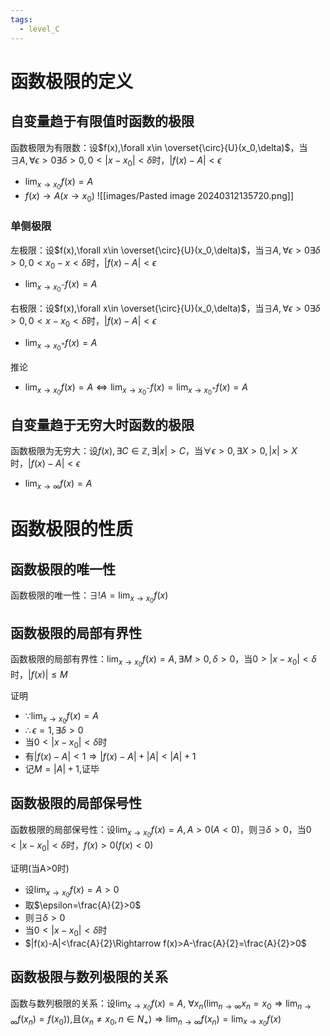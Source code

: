 ```yaml
---
tags: 
  - level_C
---
```


# 函数极限的定义

## 自变量趋于有限值时函数的极限

函数极限为有限数：设$f(x),\forall x\in  \overset{\circ}{U}(x_0,\delta)$，当$\exists A,\forall \epsilon>0\exists \delta>0,0<|x-x_0|<\delta$时，$|f(x)-A|<\epsilon$

- $\lim_{x\to x_0}f(x)=A$
- $f(x)\to A(x\to x_0)$
![[images/Pasted image 20240312135720.png]]

### 单侧极限

左极限：设$f(x),\forall x\in  \overset{\circ}{U}(x_0,\delta)$，当$\exists A,\forall \epsilon>0\exists \delta>0,0<x_0-x<\delta$时，$|f(x)-A|<\epsilon$

- $\lim_{x\to x_0^-}f(x)=A$

右极限：设$f(x),\forall x\in  \overset{\circ}{U}(x_0,\delta)$，当$\exists A,\forall \epsilon>0\exists \delta>0,0<x-x_0<\delta$时，$|f(x)-A|<\epsilon$

- $\lim_{x\to x_0^+}f(x)=A$

推论

- $\lim_{x\to x_0}f(x)=A\iff \lim_{x\to x_0^-}f(x)=\lim_{x\to x_0^+}f(x)=A$

## 自变量趋于无穷大时函数的极限

函数极限为无穷大：设$f(x),\exists C\in \mathbb{Z},\exists|x|>C$，当$\forall \epsilon>0,\exists X>0,|x|>X$时，$|f(x)-A|<\epsilon$

- $\lim_{x\to \infty}f(x)=A$

# 函数极限的性质

## 函数极限的唯一性

函数极限的唯一性：$\exists ! A=\lim_{x\to x_0}f(x)$

## 函数极限的局部有界性

函数极限的局部有界性：$\lim_{x\to x_0}f(x)=A,\exists M>0,\delta>0$，当$0>|x-x_0|<\delta$时，$|f(x)|\leq M$

证明

- $\because\lim_{x\to x_0}f(x)=A$
- $\therefore\epsilon=1,\exists \delta>0$
- 当$0<|x-x_0|<\delta$时
- 有$|f(x)-A|<1\Rightarrow|f(x)-A|+|A|<|A|+1$
- 记$M=|A|+1$,证毕

## 函数极限的局部保号性

函数极限的局部保号性：设$\lim_{x\to x_0}f(x)=A,A>0(A<0)$，则$\exists \delta>0$，当$0<|x-x_0|<\delta$时，$f(x)>0(f(x)<0)$

证明(当A>0时)

- 设$\lim_{x\to x_0}f(x)=A>0$
- 取$\epsilon=\frac{A}{2}>0$
- 则$\exists \delta >0$
- 当$0<|x-x_0|<\delta$时
- $|f(x)-A|<\frac{A}{2}\Rightarrow f(x)>A-\frac{A}{2}=\frac{A}{2}>0$

## 函数极限与数列极限的关系

函数与数列极限的关系：设$\lim_{x\to x_0}f(x)=A$, $\forall{x_n​}(\lim_{n\to\infty}x_n​=x_0​\Rightarrow\lim_{n\to\infty}f(x_n​)=f(x_0​))$,且$(x_n\neq x_0,n\in N_+)\Rightarrow\lim_{n\to\infty}f(x_n)=\lim_{x\to x_0}f(x)$
